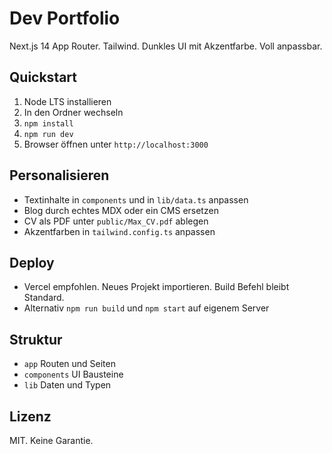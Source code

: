 # Dev Portfolio

Next.js 14 App Router. Tailwind. Dunkles UI mit Akzentfarbe. Voll anpassbar.

## Quickstart

1. Node LTS installieren
2. In den Ordner wechseln
3. `npm install`
4. `npm run dev`
5. Browser öffnen unter `http://localhost:3000`

## Personalisieren

- Textinhalte in `components` und in `lib/data.ts` anpassen
- Blog durch echtes MDX oder ein CMS ersetzen
- CV als PDF unter `public/Max_CV.pdf` ablegen
- Akzentfarben in `tailwind.config.ts` anpassen

## Deploy

- Vercel empfohlen. Neues Projekt importieren. Build Befehl bleibt Standard.
- Alternativ `npm run build` und `npm start` auf eigenem Server

## Struktur

- `app` Routen und Seiten
- `components` UI Bausteine
- `lib` Daten und Typen

## Lizenz

MIT. Keine Garantie.
